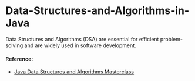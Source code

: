# Data-Structures-and-Algorithms-in-Java

Data Structures and Algorithms (DSA) are essential for efficient problem-solving and are widely used in software development.

#### Reference:

- [Java Data Structures and Algorithms Masterclass](https://www.udemy.com/course/java-data-structures-and-algorithms-masterclass/?couponCode=KEEPLEARNING)
